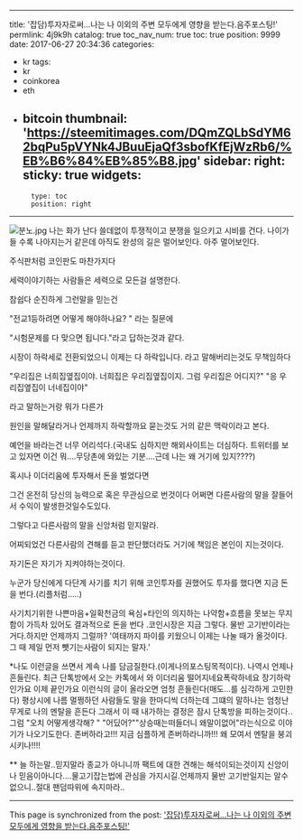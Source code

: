 
---
title: '잡담)투자자로써...나는 나 이외의 주변 모두에게 영향을 받는다.음주포스팅!'
permlink: 4j9k9h
catalog: true
toc_nav_num: true
toc: true
position: 9999
date: 2017-06-27 20:34:36
categories:
- kr
tags:
- kr
- coinkorea
- eth
- bitcoin
thumbnail: 'https://steemitimages.com/DQmZQLbSdYM62bqPu5pVYNk4JBuuEjaQf3sbofKfEjWzRb6/%EB%B6%84%EB%85%B8.jpg'
sidebar:
    right:
        sticky: true
widgets:
    -
        type: toc
        position: right
---


![분노.jpg](https://steemitimages.com/DQmZQLbSdYM62bqPu5pVYNk4JBuuEjaQf3sbofKfEjWzRb6/%EB%B6%84%EB%85%B8.jpg)
나는 화가 난다
쓸데없이 투쟁적이고 분쟁을 일으키고 시비를 건다.
나이가 들 수록 나아지는거 같은데
아직도 완성의 길은 멀어보인다. 아주 멀어보인다.


주식판처럼 코인판도 마찬가지다

세력이야기하는 사람들은 세력으로 모든걸 설명한다. 

참쉽다 순진하게 그런말을 믿는건

"전교1등하려면 어떻게 해야하나요? "
라는 질문에

"시험문제를 다 맞으면 됩니다."라고 답하는것과 같다.

시장이 하락세로 전환되었으니 이제는 다 하락입니다. 라고 말해버리는것도 무책임하다

"우리집은 너희집옆집이야. 너희집은 우리집옆집이지. 그럼 우리집은 어디지?" "응 우리집옆집이 너네집이야"

라고 말하는거랑 뭐가 다른가

원인을 말해달라거나 언제까지 하락할까요 묻는것도 거의 같은 맥락이라고 본다.

예언을 바라는건 너무 어리석다.(국내도 심하지만 해외사이트는 더심하다. 트위터를 보고 있자면 이건 뭐....무당촌에 와있는 기분....근데 나는 왜 거기에 있지????)

혹시나 이더리움에 투자해서 돈을 벌었다면

그건 온전히 당신의 능력으로 혹은 무관심으로 번것이다 어쩌면 다른사람의 말을 잘들어서 수익이 발생한것일수도있다.

그렇다고 다른사람의 말을 신앙처럼 믿지말라. 

어찌되었건 다른사람의 견해를 듣고 판단했더라도 거기에 책임은 본인이 지는것이다.

자기돈은 자기가 지켜야하는것이다.

누군가 당신에게 다단계 사기를 치기 위해 코인투자를 권했어도 투자를 했다면 지금 돈을 번다.(리플처럼.....)

사기치기위한 나쁜마음+일확천금의 욕심+타인의 의지하는 나약함+흐름을 못보는 무지함이 가득차 있어도 결과적으로 돈을 번다 .코인시장은 지금 그렇다. 물반 고기반이라는거다.하지만 언제까지 그럴까? 
'여태까지 파이를 키웠으니 이제는 나눌 때가 올것이다. 그 때 제일 먼저 뺏기는사람이 되지는 말자.'




*나도 이런글을 쓰면서 계속 나를 담금질한다.(이게나의포스팅목적이다). 나역시 언제나 흔들린다. 최근 단톡방에서 오는 카톡에서 와 이더리움 떨어지네요폭락하네요 장기하락인가요 이제 끝인가요 이런식의 글이 올라오면 엄청 흔들린다(매도...를 심각하게 고민한다) 평상시에 나름 멀쩡하던 사람들도 말을 한마디씩 더하는데 그떄의 말하나는 엄청난 무게로 나의 멘탈을 흔든다
그래서 이 때 내가하는 결정은 잠시 단톡방을 피하는것이다..그럼 "오치 어떻게생각해? " "어딨어?""상승때는떠들더니 왜말이없어"라는식으로 이야기가 나오기도한다.  존버하라고!!! 지금 심플하게 존버하라니까!!! 왜 모여서 멘탈을 붕괴시키나!!!!

** 늘 하는말..믿지말라 종교가 아니니까 팩트에 대한 견해는 해석이되는것이지 신앙이나 믿음이아니다....물고기잡는법에 관심을 가지시길.언제까지 물반 고기반일지는 알수 없으니..절대 팬덤따위에 속지마라..

- - -

This page is synchronized from the post: ['잡담)투자자로써...나는 나 이외의 주변 모두에게 영향을 받는다.음주포스팅!'](https://steemit.com/@virus707/4j9k9h)
